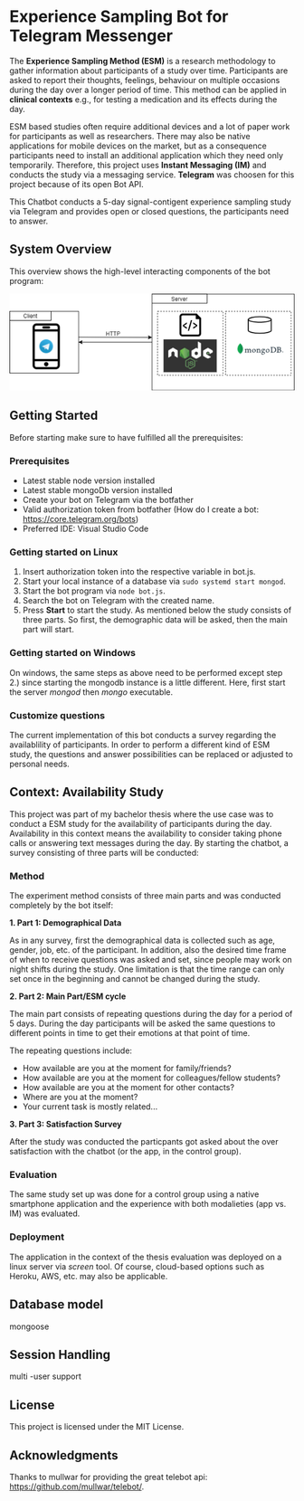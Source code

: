 # Experience Sampling Bot for Telegram Messenger

The **Experience Sampling Method (ESM)** is a research methodology to gather information about participants of a study over time. Participants are asked to report their thoughts, feelings, behaviour on multiple occasions during the day over a longer period of time. This method can be applied in **clinical contexts** e.g., for testing a medication and its effects during the day.

ESM based studies often require additional devices and a lot of paper work for participants as well as researchers. There may also be native applications for mobile devices on the market, but as a consequence participants need to install an additional application which they need only temporarily. Therefore, this project uses **Instant Messaging (IM)** and conducts the study via a messaging service. **Telegram** was choosen for this project because of its open Bot API. 

This Chatbot conducts a 5-day signal-contigent experience sampling study via Telegram and provides open or closed questions, the participants need to answer.

## System Overview

This overview shows the high-level interacting components of the bot program:

![System Overview](diagrams/systemOverview.png)

## Getting Started

Before starting make sure to have fulfilled all the prerequisites:

### Prerequisites

* Latest stable node version installed
* Latest stable mongoDb version installed
* Create your bot on Telegram via the botfather
* Valid authorization token from botfather (How do I create a bot: https://core.telegram.org/bots)
* Preferred IDE: Visual Studio Code

### Getting started on Linux

1. Insert authorization token into the respective variable in bot.js.
2. Start your local instance of a database via `sudo systemd start mongod`.
3. Start the bot program via `node bot.js`.
4. Search the bot on Telegram with the created name.
5. Press **Start** to start the study. As mentioned below the study consists of three parts. So first, the demographic data will be asked, then the main part will start.

### Getting started on Windows

On windows, the same steps as above need to be performed except step 2.) since starting the mongodb instance is a little different. Here, first start the server *mongod* then *mongo* executable.

### Customize questions

The current implementation of this bot conducts a survey regarding the availablility of participants. In order to perform a different kind of ESM study, the questions and answer possibilities can be replaced or adjusted to personal needs.

## Context: Availability Study

This project was part of my bachelor thesis where the use case was to conduct a ESM study for the availability of participants during the day. Availability in this context means the availability to consider taking phone calls or answering text messages during the day. By starting the chatbot, a survey consisting of three parts will be conducted:

### Method

The experiment method consists of three main parts and was conducted completely by the bot itself:

**1. Part 1: Demographical Data**

As in any survey, first the demographical data is collected such as age, gender, job, etc. of the participant. In addition, also the desired time frame of when to receive questions was asked and set, since people may work on night shifts during the study. One limitation is that the time range can only set once in the beginning and cannot be changed during the study.

**2. Part 2: Main Part/ESM cycle**

The main part consists of repeating questions during the day for a period of 5 days. During the day participants will be asked the same questions to different points in  time to get their emotions at that point of time.

The repeating questions include:
  * How available are you at the moment for family/friends?
  * How available are you at the moment for colleagues/fellow students?
  * How available are you at the moment for other contacts?
  * Where are you at the moment?
  * Your current task is mostly related...

**3. Part 3: Satisfaction Survey**

After the study was conducted the particpants got asked about the over satisfaction with the chatbot (or the app, in the control group). 

### Evaluation
The same study set up was done for a control group using a native smartphone application and the experience with both modalieties (app vs. IM) was evaluated.

### Deployment

The application in the context of the thesis evaluation was deployed on a linux server via *screen* tool. Of course, cloud-based options such as Heroku, AWS, etc. may also be applicable. 

## Database model
mongoose
## Session Handling
multi -user support

## License

This project is licensed under the MIT License.

## Acknowledgments

Thanks to mullwar for providing the great telebot api: https://github.com/mullwar/telebot/.
